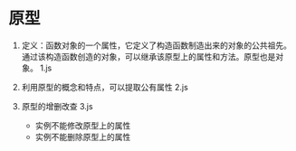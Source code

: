# 原型

1. 定义：函数对象的一个属性，它定义了构造函数制造出来的对象的公共祖先。通过该构造函数创造的对象，可以继承该原型上的属性和方法。原型也是对象。    1.js

2. 利用原型的概念和特点，可以提取公有属性 2.js

3. 原型的增删改查  3.js
    - 实例不能修改原型上的属性
    - 实例不能删除原型上的属性
